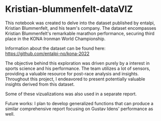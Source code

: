 # Kristian-blummenfelt-dataVIZ

This notebook was created to delve into the dataset published by entalpi, Kristian Blummenfelt, and his team's company. The dataset encompasses Kristian Blummenfelt's remarkable marathon performance, securing third place in the KONA Ironman World Championship.

Information about the dataset can be found here: https://github.com/entalpi-no/kona-2022

The objective behind this exploration was driven purely by a interest in sports science and his performance. The team utilizes a lot of sensors, providing a valuable resource for post-race analysis and insights. Throughout this project, I endeavored to present potentially valuable insights derived from this dataset.

Some of these vizualizations was also used in a separate report.

Future works:
I plan to develop generalized functions that can produce a similar comprehensive report focusing on Gustav Idens' performance as well. 





